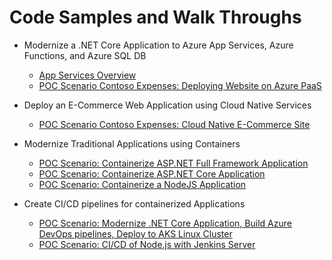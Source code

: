 # Code Samples and Walk Throughs

* Modernize a .NET Core Application to Azure App Services, Azure Functions, and Azure SQL DB
    * [App Services Overview](articles/app-service/app-service.md)
    * [POC Scenario Contoso Expenses: Deploying Website on Azure PaaS](articles/app-service/app-service-net-core-poc.md)

* Deploy an E-Commerce Web Application using Cloud Native Services
    * [POC Scenario Contoso Expenses: Cloud Native E-Commerce Site](articles/app-service/ecommerce-app-svc.md)

* Modernize Traditional Applications using Containers
   * [POC Scenario: Containerize ASP.NET Full Framework Application](articles/containers/aspnet-fullframework.md)
   * [POC Scenario: Containerize ASP.NET Core Application](articles/containers/aspnet-core.md)
   * [POC Scenario: Containerize a NodeJS Application](articles/containers/node-todo.md)

* Create CI/CD pipelines for containerized Applications
   * [POC Scenario: Modernize .NET Core Application, Build Azure DevOps pipelines, Deploy to AKS Linux Cluster](articles/containers/containerize-ecommerce-app.md)
   * [POC Scenario: CI/CD of Node.js with Jenkins Server](articles/containers/deploy-container-on-jenkins.md)

